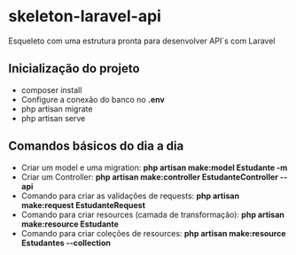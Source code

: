 # skeleton-laravel-api
Esqueleto com uma estrutura pronta para desenvolver API´s com Laravel

## Inicialização do projeto
- composer install
- Configure a conexão do banco no **.env**
- php artisan migrate
- php artisan serve

## Comandos básicos do dia a dia
- Criar um model e uma migration: **php artisan make:model Estudante -m**
- Criar um Controller: **php artisan make:controller EstudanteController --api**
- Comando para criar as validações de requests: **php artisan make:request EstudanteRequest**
- Comando para criar resources (camada de transformação): **php artisan make:resource Estudante**
- Comando para criar coleções de resources: **php artisan make:resource Estudantes --collection**